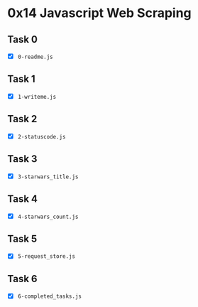 # 0x14 Javascript Web Scraping

## Task 0
- [x] `0-readme.js`

## Task 1
- [x] `1-writeme.js`

## Task 2
- [x] `2-statuscode.js`

## Task 3
- [x] `3-starwars_title.js`

## Task 4
- [x] `4-starwars_count.js`

## Task 5
- [x] `5-request_store.js`

## Task 6
- [x] `6-completed_tasks.js`
